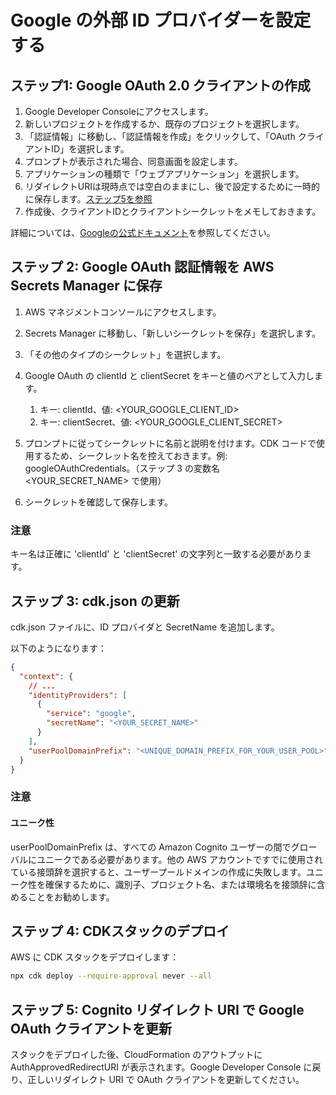 # Google の外部 ID プロバイダーを設定する

## ステップ1: Google OAuth 2.0 クライアントの作成

1. Google Developer Consoleにアクセスします。
2. 新しいプロジェクトを作成するか、既存のプロジェクトを選択します。
3. 「認証情報」に移動し、「認証情報を作成」をクリックして、「OAuth クライアントID」を選択します。
4. プロンプトが表示された場合、同意画面を設定します。
5. アプリケーションの種類で「ウェブアプリケーション」を選択します。
6. リダイレクトURIは現時点では空白のままにし、後で設定するために一時的に保存します。[ステップ5を参照](#step-5-update-google-oauth-client-with-cognito-redirect-uris)
7. 作成後、クライアントIDとクライアントシークレットをメモしておきます。

詳細については、[Googleの公式ドキュメント](https://support.google.com/cloud/answer/6158849?hl=en)を参照してください。

## ステップ 2: Google OAuth 認証情報を AWS Secrets Manager に保存

1. AWS マネジメントコンソールにアクセスします。
2. Secrets Manager に移動し、「新しいシークレットを保存」を選択します。
3. 「その他のタイプのシークレット」を選択します。
4. Google OAuth の clientId と clientSecret をキーと値のペアとして入力します。

   1. キー: clientId、値: <YOUR_GOOGLE_CLIENT_ID>
   2. キー: clientSecret、値: <YOUR_GOOGLE_CLIENT_SECRET>

5. プロンプトに従ってシークレットに名前と説明を付けます。CDK コードで使用するため、シークレット名を控えておきます。例: googleOAuthCredentials。（ステップ 3 の変数名 <YOUR_SECRET_NAME> で使用）
6. シークレットを確認して保存します。

### 注意

キー名は正確に 'clientId' と 'clientSecret' の文字列と一致する必要があります。

## ステップ 3: cdk.json の更新

cdk.json ファイルに、ID プロバイダと SecretName を追加します。

以下のようになります：

```json
{
  "context": {
    // ...
    "identityProviders": [
      {
        "service": "google",
        "secretName": "<YOUR_SECRET_NAME>"
      }
    ],
    "userPoolDomainPrefix": "<UNIQUE_DOMAIN_PREFIX_FOR_YOUR_USER_POOL>"
  }
}
```

### 注意

#### ユニーク性

userPoolDomainPrefix は、すべての Amazon Cognito ユーザーの間でグローバルにユニークである必要があります。他の AWS アカウントですでに使用されている接頭辞を選択すると、ユーザープールドメインの作成に失敗します。ユニーク性を確保するために、識別子、プロジェクト名、または環境名を接頭辞に含めることをお勧めします。

## ステップ 4: CDKスタックのデプロイ

AWS に CDK スタックをデプロイします：

```sh
npx cdk deploy --require-approval never --all
```

## ステップ 5: Cognito リダイレクト URI で Google OAuth クライアントを更新

スタックをデプロイした後、CloudFormation のアウトプットに AuthApprovedRedirectURI が表示されます。Google Developer Console に戻り、正しいリダイレクト URI で OAuth クライアントを更新してください。